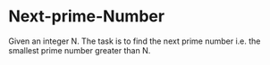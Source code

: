 # Next-prime-Number
Given an integer N. The task is to find the next prime number i.e. the smallest prime number greater than N.
